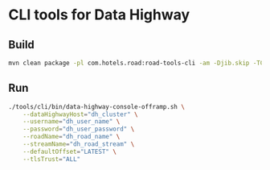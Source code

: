 # CLI tools for Data Highway

## Build
```bash
mvn clean package -pl com.hotels.road:road-tools-cli -am -Djib.skip -TC1
```

## Run

```bash
./tools/cli/bin/data-highway-console-offramp.sh \
    --dataHighwayHost="dh_cluster" \
    --username="dh_user_name" \
    --password="dh_user_password" \
    --roadName="dh_road_name" \
    --streamName="dh_road_stream" \
    --defaultOffset="LATEST" \
    --tlsTrust="ALL"
```
